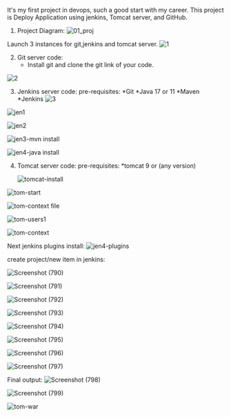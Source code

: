 It's my first project in devops, such a good start with my career. This project  is Deploy Application using jenkins, Tomcat server, and GitHub.

1. Project Diagram:
![01_proj](https://github.com/chandru979/Deploy-Application-Using-Jenkins-Tomcat-Server-and-PollSCM/assets/79323743/096fc09c-12a2-448e-b730-3a09e21a8c72)

Launch 3 instances for git,jenkins and tomcat server.
![1](https://github.com/chandru979/Deploy-Application-Using-Jenkins-Tomcat-Server-and-PollSCM/assets/79323743/70a87bf1-ea84-4ad3-b649-bce37b93ea27)

2. Git server code:
   * Install git and clone the git link of your code.
     
![2](https://github.com/chandru979/Deploy-Application-Using-Jenkins-Tomcat-Server-and-PollSCM/assets/79323743/fae8acc5-76ee-4cf1-8f94-d7f2b9013f09)

3. Jenkins server code:
   pre-requisites:
   *Git
   *Java 17 or 11
   *Maven
   *Jenkins
   ![3](https://github.com/chandru979/Deploy-Application-Using-Jenkins-Tomcat-Server-and-PollSCM/assets/79323743/8cf843e2-731b-4db2-97c0-2ccc53fdf1cc)

![jen1](https://github.com/chandru979/Deploy-Application-Using-Jenkins-Tomcat-Server-and-PollSCM/assets/79323743/2b9824c2-2a81-47da-ad4c-5caeb7d04a99)

![jen2](https://github.com/chandru979/Deploy-Application-Using-Jenkins-Tomcat-Server-and-PollSCM/assets/79323743/8e388b95-aee1-4b5d-ab3a-338d06afacd9)

![jen3-mvn install](https://github.com/chandru979/Deploy-Application-Using-Jenkins-Tomcat-Server-and-PollSCM/assets/79323743/d456b34c-0478-441e-aac4-cf6dfc73d198)

![jen4-java install](https://github.com/chandru979/Deploy-Application-Using-Jenkins-Tomcat-Server-and-PollSCM/assets/79323743/9581153e-320f-4cc0-983f-2d9d23c4e86e)

4. Tomcat server code:
   pre-requisites:
   *tomcat 9 or (any version)

   ![tomcat-install](https://github.com/chandru979/Deploy-Application-Using-Jenkins-Tomcat-Server-and-PollSCM/assets/79323743/87b61472-0096-4bca-9416-197c8ab224c7)

![tom-start](https://github.com/chandru979/Deploy-Application-Using-Jenkins-Tomcat-Server-and-PollSCM/assets/79323743/3b82fdf7-8bec-49b0-b857-086295c84410)

![tom-context file](https://github.com/chandru979/Deploy-Application-Using-Jenkins-Tomcat-Server-and-PollSCM/assets/79323743/04ef67ae-912b-42b6-9212-7d92cafd4407)

![tom-users1](https://github.com/chandru979/Deploy-Application-Using-Jenkins-Tomcat-Server-and-PollSCM/assets/79323743/97420054-ef62-445f-9e31-0ca7d78e9caa)

![tom-context](https://github.com/chandru979/Deploy-Application-Using-Jenkins-Tomcat-Server-and-PollSCM/assets/79323743/eb72937f-ad9f-4646-9f3e-1fff212e89fc)

Next jenkins plugins install:
![jen4-plugins](https://github.com/chandru979/Deploy-Application-Using-Jenkins-Tomcat-Server-and-PollSCM/assets/79323743/b592e383-2703-4190-b975-5b0e29cf4b6c)

create project/new item in jenkins:

![Screenshot (790)](https://github.com/chandru979/Deploy-Application-Using-Jenkins-Tomcat-Server-and-PollSCM/assets/79323743/c9d820dc-4976-49fc-b726-90b669aa1a28)

![Screenshot (791)](https://github.com/chandru979/Deploy-Application-Using-Jenkins-Tomcat-Server-and-PollSCM/assets/79323743/c3542371-b357-4d51-9a5e-a7b6cfda4672)

![Screenshot (792)](https://github.com/chandru979/Deploy-Application-Using-Jenkins-Tomcat-Server-and-PollSCM/assets/79323743/90a9fac6-9165-4416-a3b1-eed00edadefc)

![Screenshot (793)](https://github.com/chandru979/Deploy-Application-Using-Jenkins-Tomcat-Server-and-PollSCM/assets/79323743/501e9554-5700-4ba7-a915-14a35203945a)

![Screenshot (794)](https://github.com/chandru979/Deploy-Application-Using-Jenkins-Tomcat-Server-and-PollSCM/assets/79323743/8e5b27be-d4af-48b3-9f12-f243c68d9f89)

![Screenshot (795)](https://github.com/chandru979/Deploy-Application-Using-Jenkins-Tomcat-Server-and-PollSCM/assets/79323743/4fa1b713-7291-4759-8f40-24768936ef0d)


![Screenshot (796)](https://github.com/chandru979/Deploy-Application-Using-Jenkins-Tomcat-Server-and-PollSCM/assets/79323743/24f1e989-93d8-4958-984d-4e2ff5e605de)

![Screenshot (797)](https://github.com/chandru979/Deploy-Application-Using-Jenkins-Tomcat-Server-and-PollSCM/assets/79323743/3b5ab167-864a-4896-bbc1-0820b5137fa9)

Final output:
![Screenshot (798)](https://github.com/chandru979/Deploy-Application-Using-Jenkins-Tomcat-Server-and-PollSCM/assets/79323743/db8ac8b0-eb2b-4284-946b-ea754954392f)

![Screenshot (799)](https://github.com/chandru979/Deploy-Application-Using-Jenkins-Tomcat-Server-and-PollSCM/assets/79323743/7411e2ef-e0eb-423e-ab26-c062c8b2d492)

![tom-war](https://github.com/chandru979/Deploy-Application-Using-Jenkins-Tomcat-Server-and-PollSCM/assets/79323743/b2c7c078-0d47-4e3a-a700-8e49fdf20f95)

   
